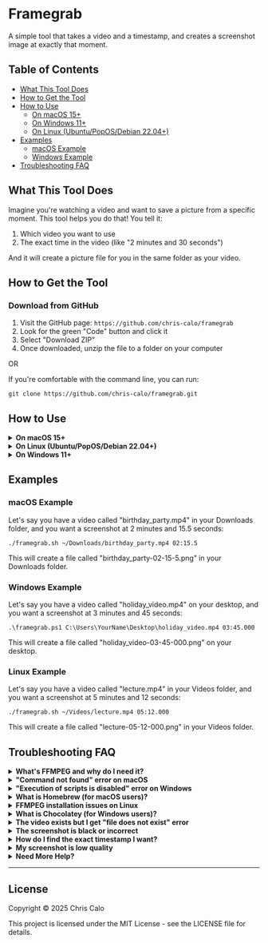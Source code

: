 # Framegrab

A simple tool that takes a video and a timestamp, and creates a screenshot image at exactly that moment.

## Table of Contents

- [What This Tool Does](#what-this-tool-does)
- [How to Get the Tool](#how-to-get-the-tool)
- [How to Use](#how-to-use)
  - [On macOS 15+](#on-macos-15)
  - [On Windows 11+](#on-windows-11)
  - [On Linux (Ubuntu/PopOS/Debian 22.04+)](#on-linux-popos-2204)
- [Examples](#examples)
  - [macOS Example](#macos-example)
  - [Windows Example](#windows-example)
- [Troubleshooting FAQ](#troubleshooting-faq)

## What This Tool Does

Imagine you're watching a video and want to save a picture from a specific moment. This tool helps you do that! You tell it:
1. Which video you want to use
2. The exact time in the video (like "2 minutes and 30 seconds")

And it will create a picture file for you in the same folder as your video.

## How to Get the Tool

### Download from GitHub

1. Visit the GitHub page: `https://github.com/chris-calo/framegrab`
2. Look for the green "Code" button and click it
3. Select "Download ZIP"
4. Once downloaded, unzip the file to a folder on your computer

OR

If you're comfortable with the command line, you can run:
```
git clone https://github.com/chris-calo/framegrab.git
```

## How to Use

<details>
<summary><b>On macOS 15+</b></summary>

1. Open Terminal (find it in Applications > Utilities)
2. Navigate to where you saved the scripts:
   ```
   cd path/to/framegrab
   ```
3. Make the script executable (you only need to do this once):
   ```
   chmod +x framegrab.sh
   ```
4. Run the tool with your video and timestamp:
   ```
   ./framegrab.sh path/to/your/video.mp4 01:23.456
   ```
   
   The timestamp format is: minutes:seconds.milliseconds
</details>

<details>
<summary><b>On Linux (Ubuntu/PopOS/Debian 22.04+)</b></summary>

1. First, make sure FFMPEG is installed (required):
   ```
   sudo apt install ffmpeg
   ```

2. Open Terminal
3. Navigate to where you saved the scripts:
   ```
   cd path/to/framegrab
   ```
4. Make the script executable (you only need to do this once):
   ```
   chmod +x framegrab.sh
   ```
5. Run the tool with your video and timestamp:
   ```
   ./framegrab.sh path/to/your/video.mp4 01:23.456
   ```
   
   The timestamp format is: minutes:seconds.milliseconds
</details>

<details>
<summary><b>On Windows 11+</b></summary>

1. Open PowerShell (right-click on the Start button and select "Windows PowerShell")
2. Navigate to where you saved the scripts:
   ```
   cd path\to\framegrab
   ```
3. Run the tool with your video and timestamp:
   ```
   .\framegrab.ps1 path\to\your\video.mp4 01:23.456
   ```
   
   The timestamp format is: minutes:seconds.milliseconds
</details>

## Examples

### macOS Example

Let's say you have a video called "birthday_party.mp4" in your Downloads folder, and you want a screenshot at 2 minutes and 15.5 seconds:

```
./framegrab.sh ~/Downloads/birthday_party.mp4 02:15.5
```

This will create a file called "birthday_party-02-15-5.png" in your Downloads folder.

### Windows Example

Let's say you have a video called "holiday_video.mp4" on your desktop, and you want a screenshot at 3 minutes and 45 seconds:

```
.\framegrab.ps1 C:\Users\YourName\Desktop\holiday_video.mp4 03:45.000
```

This will create a file called "holiday_video-03-45-000.png" on your desktop.

### Linux Example

Let's say you have a video called "lecture.mp4" in your Videos folder, and you want a screenshot at 5 minutes and 12 seconds:

```
./framegrab.sh ~/Videos/lecture.mp4 05:12.000
```

This will create a file called "lecture-05-12-000.png" in your Videos folder.

## Troubleshooting FAQ

<details>
<summary><b>What's FFMPEG and why do I need it?</b></summary>

FFMPEG is a free tool that helps work with videos. Our script uses it to extract images from your videos. Don't worry, the script will help you install it if you don't have it.
</details>

<details>
<summary><b>"Command not found" error on macOS</b></summary>

If you see an error like "command not found," try these steps:

1. Make sure you're in the right folder where the script is saved
2. Check that you've made the script executable with: `chmod +x framegrab.sh`
</details>

<details>
<summary><b>"Execution of scripts is disabled" error on Windows</b></summary>

If Windows doesn't let you run the script, you might need to change the execution policy:

1. Open PowerShell as Administrator (right-click, "Run as Administrator")
2. Run this command:
   ```
   Set-ExecutionPolicy RemoteSigned -Scope CurrentUser
   ```
3. Try running the script again
</details>

<details>
<summary><b>What is Homebrew (for macOS users)?</b></summary>

Homebrew is like an app store for your Mac's Terminal. It helps install useful tools like FFMPEG. 

**Important**: Homebrew requires Xcode (or Xcode Command Line Tools) to be installed. If you don't have it:

1. Install Xcode Command Line Tools by opening Terminal and running:
   ```
   xcode-select --install
   ```
2. Follow the on-screen instructions to complete the installation

Then, to install Homebrew:

1. Open Terminal
2. Paste and run this command:
   ```
   /bin/bash -c "$(curl -fsSL https://raw.githubusercontent.com/Homebrew/install/HEAD/install.sh)"
   ```
3. Follow the instructions on screen
</details>

<details>
<summary><b>FFMPEG installation issues on Linux</b></summary>

If you have trouble installing FFMPEG on your Linux system:

1. Make sure your package lists are up-to-date:
   ```
   sudo apt update
   ```

2. Then try installing FFMPEG again:
   ```
   sudo apt install ffmpeg
   ```

If you're still having issues, it might be due to repository configuration. On Ubuntu/PopOS or other Debian-based systems, FFMPEG should be available in the standard repositories.
</details>

<details>
<summary><b>What is Chocolatey (for Windows users)?</b></summary>

Chocolatey is like an app store for your Windows command line. It helps install useful tools like FFMPEG. If our script suggests installing it, you can:

1. Open PowerShell as Administrator (right-click, "Run as Administrator")
2. Paste and run this command:
   ```
   Set-ExecutionPolicy Bypass -Scope Process -Force; [System.Net.ServicePointManager]::SecurityProtocol = [System.Net.ServicePointManager]::SecurityProtocol -bor 3072; iex ((New-Object System.Net.WebClient).DownloadString('https://community.chocolatey.org/install.ps1'))
   ```
3. Once installed, restart PowerShell before using our tool
</details>

<details>
<summary><b>The video exists but I get "file does not exist" error</b></summary>

Make sure you're using the correct path to your video. For example:

- On macOS: Use `~/Documents/myvideo.mp4` for files in your Documents folder
- On Windows: Use full paths like `C:\Users\YourName\Videos\myvideo.mp4`
- On Linux: Use `~/Videos/myvideo.mp4` for files in your Videos folder

If your path has spaces, put it in quotes:
- macOS: `./framegrab.sh "~/My Videos/birthday party.mp4" 01:23.456`
- Windows: `.\framegrab.ps1 "C:\Users\YourName\My Videos\birthday party.mp4" 01:23.456`
- Linux: `./framegrab.sh "~/My Videos/birthday party.mp4" 01:23.456`
</details>

<details>
<summary><b>The screenshot is black or incorrect</b></summary>

This could happen if:
1. The timestamp is beyond the length of the video
2. The video format is unusual or corrupted

Try a different timestamp or check if the video plays correctly in a media player.
</details>

<details>
<summary><b>How do I find the exact timestamp I want?</b></summary>

1. Play your video in VLC media player or similar
2. Pause at the exact frame you want
3. Note the time displayed (usually at the bottom of the player)
4. Use that time as your timestamp
</details>

<details>
<summary><b>My screenshot is low quality</b></summary>

The tool creates screenshots at the same quality as your video. If your video is low resolution, the screenshot will be too.
</details>

<details>
<summary><b>Need More Help?</b></summary>

If you're still having trouble, please create an issue on our GitHub page with:
1. The exact command you ran
2. The error message you received
3. Your operating system version

We'll help you sort it out!
</details>

---

## License

Copyright © 2025 Chris Calo

This project is licensed under the MIT License - see the LICENSE file for details.
